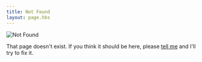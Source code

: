 ```yaml
---
title: Not Found
layout: page.hbs
---
```


![Not Found](/images/ouch.png "Not Found")

That page doesn't exist. If you think it should be here, please [tell me](/about/) and I'll try to fix it.